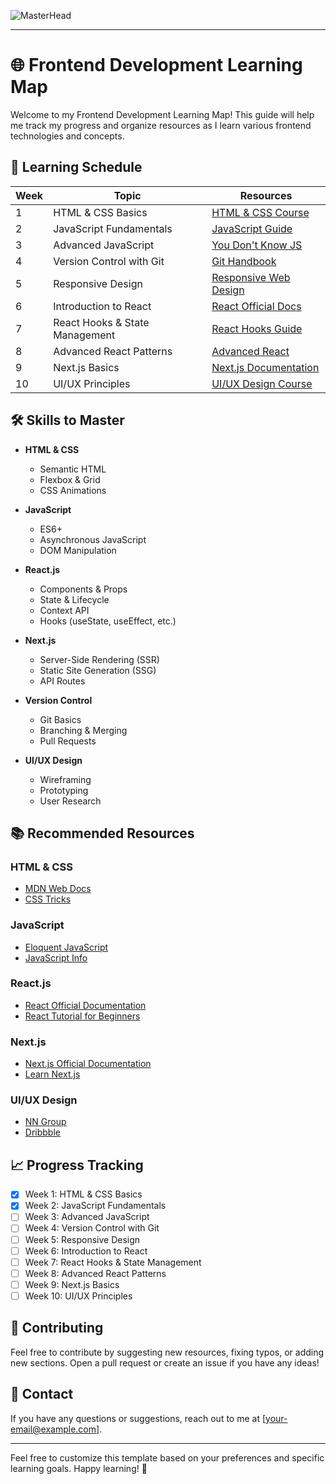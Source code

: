   
![MasterHead](https://miro.medium.com/v2/resize:fit:1100/format:webp/1*-ntL3Dsvc-dJ5cLGRtSuEw.gif)

---

# 🌐 Frontend Development Learning Map

Welcome to my Frontend Development Learning Map! This guide will help me track my progress and organize resources as I learn various frontend technologies and concepts. 

## 📅 Learning Schedule

| Week | Topic | Resources |
|------|-------|-----------|
| 1    | HTML & CSS Basics | [HTML & CSS Course](https://www.example.com) |
| 2    | JavaScript Fundamentals | [JavaScript Guide](https://www.example.com) |
| 3    | Advanced JavaScript | [You Don't Know JS](https://www.example.com) |
| 4    | Version Control with Git | [Git Handbook](https://www.example.com) |
| 5    | Responsive Design | [Responsive Web Design](https://www.example.com) |
| 6    | Introduction to React | [React Official Docs](https://www.example.com) |
| 7    | React Hooks & State Management | [React Hooks Guide](https://www.example.com) |
| 8    | Advanced React Patterns | [Advanced React](https://www.example.com) |
| 9    | Next.js Basics | [Next.js Documentation](https://www.example.com) |
| 10   | UI/UX Principles | [UI/UX Design Course](https://www.example.com) |

## 🛠️ Skills to Master

- **HTML & CSS**
  - Semantic HTML
  - Flexbox & Grid
  - CSS Animations

- **JavaScript**
  - ES6+
  - Asynchronous JavaScript
  - DOM Manipulation

- **React.js**
  - Components & Props
  - State & Lifecycle
  - Context API
  - Hooks (useState, useEffect, etc.)

- **Next.js**
  - Server-Side Rendering (SSR)
  - Static Site Generation (SSG)
  - API Routes

- **Version Control**
  - Git Basics
  - Branching & Merging
  - Pull Requests

- **UI/UX Design**
  - Wireframing
  - Prototyping
  - User Research

## 📚 Recommended Resources

### HTML & CSS
- [MDN Web Docs](https://developer.mozilla.org/en-US/docs/Web/HTML)
- [CSS Tricks](https://css-tricks.com/)

### JavaScript
- [Eloquent JavaScript](https://eloquentjavascript.net/)
- [JavaScript Info](https://javascript.info/)

### React.js
- [React Official Documentation](https://reactjs.org/docs/getting-started.html)
- [React Tutorial for Beginners](https://react-tutorial.app/)

### Next.js
- [Next.js Official Documentation](https://nextjs.org/docs)
- [Learn Next.js](https://nextjs.org/learn)

### UI/UX Design
- [NN Group](https://www.nngroup.com/articles/)
- [Dribbble](https://dribbble.com/)

## 📈 Progress Tracking

- [x] Week 1: HTML & CSS Basics
- [x] Week 2: JavaScript Fundamentals
- [ ] Week 3: Advanced JavaScript
- [ ] Week 4: Version Control with Git
- [ ] Week 5: Responsive Design
- [ ] Week 6: Introduction to React
- [ ] Week 7: React Hooks & State Management
- [ ] Week 8: Advanced React Patterns
- [ ] Week 9: Next.js Basics
- [ ] Week 10: UI/UX Principles

## 🤝 Contributing

Feel free to contribute by suggesting new resources, fixing typos, or adding new sections. Open a pull request or create an issue if you have any ideas!

## 📧 Contact

If you have any questions or suggestions, reach out to me at [your-email@example.com].

---

Feel free to customize this template based on your preferences and specific learning goals. Happy learning! 🚀
